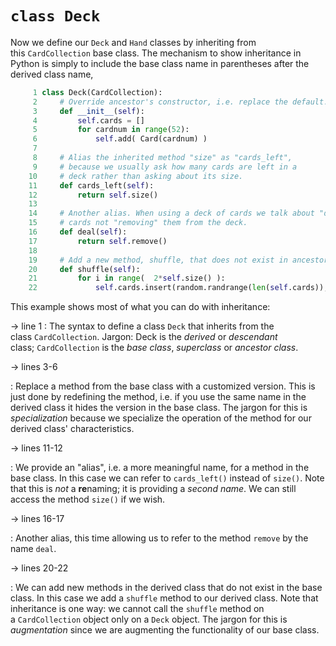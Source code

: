# `class Deck`

Now we define our `Deck` and `Hand` classes by inheriting from
this `CardCollection` base class. The mechanism to show inheritance in
Python is simply to include the base class name in parentheses after the
derived class name,

```python
     1 class Deck(CardCollection):
     2     # Override ancestor's constructor, i.e. replace the default.
     3     def __init__(self):
     4         self.cards = []
     5         for cardnum in range(52):
     6             self.add( Card(cardnum) )
     7
     8     # Alias the inherited method "size" as "cards_left",
     9     # because we usually ask how many cards are left in a
    10     # deck rather than asking about its size.
    11     def cards_left(self):
    12         return self.size()
    13 
    14     # Another alias. When using a deck of cards we talk about "dealing"
    15     # cards not "removing" them from the deck.
    16     def deal(self):
    17         return self.remove()
    18
    19     # Add a new method, shuffle, that does not exist in ancestor class.
    20     def shuffle(self):
    21         for i in range(  2*self.size() ):
    22             self.cards.insert(random.randrange(len(self.cards)), self.cards.pop())
```

This example shows most of what you can do with inheritance:

→ line 1
:   The syntax to define a class `Deck` that inherits from the
    class `CardCollection`. Jargon: Deck is
    the _derived_ or _descendant_ class; `CardCollection` is the _base
    class_, _superclass_ or _ancestor class_.

→ lines 3-6

:   Replace a method from the base class with a customized version. This
    is just done by redefining the method, i.e. if you use the same name
    in the derived class it hides the version in the base class. The
    jargon for this is _specialization_ because we specialize the
    operation of the method for our derived class' characteristics.

→ lines 11-12

:   We provide an "alias", i.e. a more meaningful name, for a method
    in the base class. In this case we can refer
    to `cards_left()` instead of `size()`. Note that this
    is _not_ a **re**naming; it is providing a _second name_. We can
    still access the method `size()` if we wish.

→ lines 16-17

:   Another alias, this time allowing us to refer to the
    method `remove` by the name `deal`.

→ lines 20-22

:   We can add new methods in the derived class that do not exist in the
    base class. In this case we add a `shuffle` method to our derived
    class. Note that inheritance is one way: we cannot call
    the `shuffle` method on a `CardCollection` object only on
    a `Deck` object. The jargon for this is _augmentation_ since we are
    augmenting the functionality of our base class.
